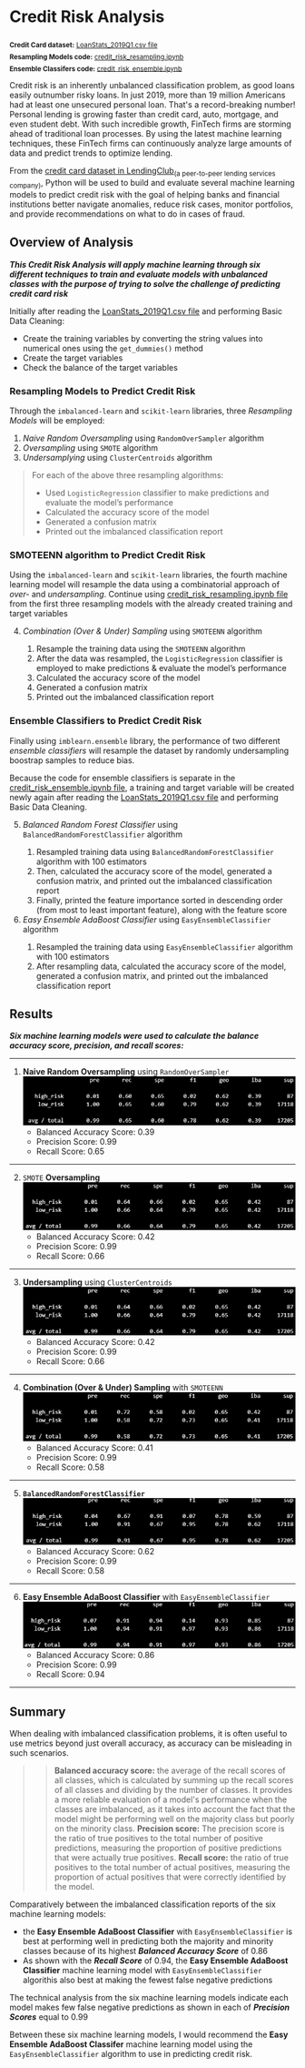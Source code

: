 # Credit Risk Analysis
<sub>**Credit Card dataset:** [LoanStats_2019Q1.csv file](https://github.com/vzhang90/Credit_Risk_Analysis/blob/main/LoanStats_2019Q1.csv)</sub>   
<sub>**Resampling Models code:** [credit_risk_resampling.ipynb](https://github.com/vzhang90/Credit_Risk_Analysis/blob/main/credit_risk_resampling.ipynb)</sub>   
<sub>**Ensemble Classifers code:** [credit_risk_ensemble.ipynb](https://github.com/vzhang90/Credit_Risk_Analysis/blob/main/credit_risk_ensemble.ipynb)</sub>

Credit risk is an inherently unbalanced classification problem, as good loans easily outnumber risky loans. In just 2019, more than 19 million Americans had at least one unsecured personal loan. That's a record-breaking number! Personal lending is growing faster than credit card, auto, mortgage, and even student debt. With such incredible growth, FinTech firms are storming ahead of traditional loan processes. By using the latest machine learning techniques, these FinTech firms can continuously analyze large amounts of data and predict trends to optimize lending.

From the [credit card dataset in LendingClub](https://github.com/vzhang90/Credit_Risk_Analysis/blob/main/LoanStats_2019Q1.csv)<sub>(a peer-to-peer lending services company)</sub>, Python will be used to build and evaluate several machine learning models to predict credit risk with the goal of helping banks and financial institutions better navigate anomalies, reduce risk cases, monitor portfolios, and provide recommendations on what to do in cases of fraud.

## Overview of Analysis
***This Credit Risk Analysis will apply machine learning through six different techniques to train and evaluate models with unbalanced classes with the purpose of trying to solve the challenge of predicting credit card risk***

Initially after reading the [LoanStats_2019Q1.csv file](https://github.com/vzhang90/Credit_Risk_Analysis/blob/main/LoanStats_2019Q1.csv) and performing Basic Data Cleaning:
- Create the training variables by converting the string values into numerical ones using the `get_dummies()` method
- Create the target variables
- Check the balance of the target variables

### Resampling Models to Predict Credit Risk
Through the `imbalanced-learn` and `scikit-learn` libraries, three *Resampling Models* will be employed:
1) *Naive Random Oversampling* using `RandomOverSampler` algorithm 
2) *Oversampling* using `SMOTE` algorithm  
3) *Undersamplying* using `ClusterCentroids` algorithm

> For each of the above three resampling algorithms:
>    - Used `LogisticRegression` classifier to make predictions and evaluate the model’s performance
>    - Calculated the accuracy score of the model
>    - Generated a confusion matrix
>    - Printed out the imbalanced classification report


### SMOTEENN algorithm to Predict Credit Risk
Using the `imbalanced-learn` and `scikit-learn` libraries, the fourth machine learning model will resample the data using a combinatorial approach of *over-* and *undersampling*. Continue using [credit_risk_resampling.ipynb file](https://github.com/vzhang90/Credit_Risk_Analysis/blob/main/credit_risk_resampling.ipynb) from the first three resampling models with the already created training and target variables
<ol start="4">
    <li><em>Combination (Over & Under) Sampling</em> using <code>SMOTEENN</code> algorithm</li>
        <ol>
            <li> Resample the training data using the <code>SMOTEENN</code> algorithm</li>
            <li> After the data was resampled, the <code>LogisticRegression</code> classifier is employed to make predictions & evaluate the model’s performance
            <li>Calculated the accuracy score of the model</li>
            <li>Generated a confusion matrix</li>
            <li>Printed out the imbalanced classification report</li>
        </ol>
</ol>

### Ensemble Classifiers to Predict Credit Risk
Finally using `imblearn.ensemble` library, the performance of two different *ensemble classifiers* will resample the dataset by randomly undersampling boostrap samples to reduce bias.

Because the code for ensemble classifiers is separate in the [credit_risk_ensemble.ipynb file](https://github.com/vzhang90/Credit_Risk_Analysis/blob/main/credit_risk_ensemble.ipynb), a training and target variable will be created newly again after reading the [LoanStats_2019Q1.csv file](https://github.com/vzhang90/Credit_Risk_Analysis/blob/main/LoanStats_2019Q1.csv) and performing Basic Data Cleaning.

<ol start="5">
  <li><em>Balanced Random Forest Classifier</em> using <code>BalancedRandomForestClassifier</code> algorithm</li>
    <ol>
        <li>Resampled training data using <code>BalancedRandomForestClassifier</code> algorithm with 100 estimators
        <li>Then, calculated the accuracy score of the model, generated a confusion matrix, and printed out the imbalanced classification report</li>
        <li>Finally, printed the feature importance sorted in descending order (from most to least important feature), along with the feature score</li>
    </ol>
  <li><em>Easy Ensemble AdaBoost Classifier</em> using <code>EasyEnsembleClassifier</code> algorithm</li>
    <ol>
        <li>Resampled the training data using <code>EasyEnsembleClassifier</code> algorithm with 100 estimators</li>
        <li>After resampling data, calculated the accuracy score of the model, generated a confusion matrix, and printed out the imbalanced classification report</li>
    </ol>
</ol>

## Results
***Six machine learning models were used to calculate the balance accuracy score, precision, and recall scores:***

---

1) **Naive Random Oversampling** using `RandomOverSampler`
![Naive Random Oversampling Imbalanced Classification Report](https://github.com/vzhang90/Credit_Risk_Analysis/blob/main/images/naive_random_sampling_imbclass.png)
    - Balanced Accuracy Score: 0.39
    - Precision Score: 0.99
    - Recall Score: 0.65

---

2) `SMOTE` **Oversampling**
![SMOTE imblanace classification report](https://github.com/vzhang90/Credit_Risk_Analysis/blob/main/images/SMOTE_oversampling_imbclass.png)
    - Balanced Accuracy Score: 0.42
    - Precision Score: 0.99
    - Recall Score: 0.66
---

3) **Undersampling** using `ClusterCentroids`
![ClusterCentroids classification report imbalanced](https://github.com/vzhang90/Credit_Risk_Analysis/blob/main/images/SMOTE_oversampling_imbclass.png)
    - Balanced Accuracy Score: 0.42
    - Precision Score: 0.99
    - Recall Score: 0.66

---

4) **Combination (Over & Under) Sampling** with `SMOTEENN`
![SMOTEEN classification report imbalanced](https://github.com/vzhang90/Credit_Risk_Analysis/blob/main/images/SMOTEENN_combosampling_imbclass.png)
    - Balanced Accuracy Score: 0.41
    - Precision Score: 0.99
    - Recall Score: 0.58

---

5) **`BalancedRandomForestClassifier`**
![balanced forest classifier](https://github.com/vzhang90/Credit_Risk_Analysis/blob/main/images/balanced_random_forest_classifier_imbclass.png)
    - Balanced Accuracy Score: 0.62
    - Precision Score: 0.99
    - Recall Score: 0.58

---

6) **Easy Ensemble AdaBoost Classifier** with `EasyEnsembleClassifier`
![ECC classification report imbalanced](https://github.com/vzhang90/Credit_Risk_Analysis/blob/main/images/ECC_imbclass.png)
    - Balanced Accuracy Score: 0.86
    - Precision Score: 0.99
    - Recall Score: 0.94

---

## Summary
When dealing with imbalanced classification problems, it is often useful to use metrics beyond just overall accuracy, as accuracy can be misleading in such scenarios.
>> **Balanced accuracy score:** the average of the recall scores of all classes, which is calculated by summing up the recall scores of all classes and dividing by the number of classes. It provides a more reliable evaluation of a model's performance when the classes are imbalanced, as it takes into account the fact that the model might be performing well on the majority class but poorly on the minority class. 
>> **Precision score:** The precision score is the ratio of true positives to the total number of positive predictions, measuring the proportion of positive predictions that were actually true positives.
>> **Recall score:** the ratio of true positives to the total number of actual positives, measuring the proportion of actual positives that were correctly identified by the model.


Comparatively between the imbalanced classification reports of the six machine learning models:
- the **Easy Ensemble AdaBoost Classifier** with `EasyEnsembleClassifier` is best at performing well in predicting both the majority and minority classes because of its highest ***Balanced Accuracy Score*** of 0.86
- As shown with the ***Recall Score*** of 0.94, the **Easy Ensemble AdaBoost Classifier** machine learning model with `EasyEnsembleClassifier` algorithis also best at making the fewest false negative predictions 

The technical analysis from the six machine learning models indicate each model makes few false negative predictions as shown in each of ***Precision Scores*** equal to 0.99

Between these six machine learning models, I would recommend the **Easy Ensemble AdaBoost Classifer** machine learning model using the `EasyEnsembleClassifier` algorithm to use in predicting credit risk.